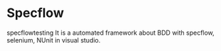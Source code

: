 # Specflow
specflowtesting
It is a automated framework about BDD with specflow, selenium, NUnit in visual studio.

